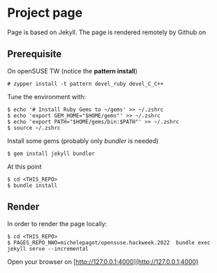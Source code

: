 # Project page

Page is based on Jekyll. The page is rendered remotely by Github on 

## Prerequisite

On openSUSE TW (notice the **pattern install**)
```
# zypper install -t pattern devel_ruby devel_C_C++
```

Tune the environment with:
```
$ echo '# Install Ruby Gems to ~/gems' >> ~/.zshrc
$ echo 'export GEM_HOME="$HOME/gems"' >> ~/.zshrc
$ echo 'export PATH="$HOME/gems/bin:$PATH"' >> ~/.zshrc
$ source ~/.zshrc
```

Install some gems (probably only *bundler* is needed)
```
$ gem install jekyll bundler
```

At this point
```
$ cd <THIS_REPO>
$ bundle install
```

## Render
In order to render the page locally:

```
$ cd <THIS_REPO>
$ PAGES_REPO_NWO=michelepagot/opensuse.hackweek.2022  bundle exec jekyll serve --incremental
```

Open your browser on [http://127.0.0.1:4000](http://127.0.0.1:4000)
